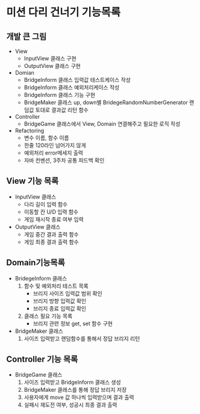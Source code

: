 # 미션 다리 건너기 기능목록

## 개발 큰 그림
- View
  - InputView 클래스 구현
  - OutputView 클래스 구현
- Domian
  - BridgeInform 클래스 입력값 테스트케이스 작성
  - BridgeInform 클래스 예외처리케이스 작성
  - BridgeInform 클래스 기능 구현
  - BridgeMaker 클래스 up, down별 BridegeRandomNumberGenerator 랜덤값 토대로 결과값 리턴 함수
- Controller
  - BridgeGame 클래스에서 View, Domain 연결해주고 필요한 로직 작성
- Refactoring
  - 변수 이름, 함수 이름
  - 한줄 120라인 넘어가지 않게
  - 예외처리 error메세지 출력
  - 자바 컨벤션, 3주차 공통 피드백 확인

## View 기능 목록
- InputView 클래스
    - 다리 길이 입력 함수
    - 이동할 칸 U/D 입력 함수
    - 게임 재시작 종료 여부 입력
- OutputView 클래스
    - 게임 중간 결과 출력 함수
    - 게임 최종 결과 출력 함수

## Domain기능목록
- BridegeInform 클래스 
  1. 함수 및 예외처리 테스트 목록 
     - 브리지 사이즈 입력값 범위 확인
     - 브리지 방향 입력값 확인
     - 브리지 종료 입력값 확인
  2. 클래스 필요 기능 목록
     - 브리지 관련 정보 get, set 함수 구현
- BridgeMaker 클래스
  1. 사이즈 입력받고 랜덤함수를 통해서 정답 브리지 리턴
## Controller 기능 목록
- BridgeGame 클래스
  1. 사이즈 입력받고 BridgeInform 클래스 생성
  2. BridgeMaker 클래스를 통해 정답 브리지 저장
  3. 사용자에게 move 값 하나씩 입력받으며 결과 출력
  4. 실패시 재도전 여부, 성공시 최종 결과 출력